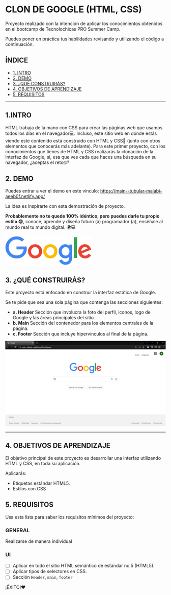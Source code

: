 # CLON DE GOOGLE (HTML, CSS)

Proyecto realizado con la intención de aplicar los conocimientos obtenidos en el bootcamp de Tecnolochicas PRO Summer Camp.

Puedes poner en práctica tus habilidades revisando y utilizando el código a continuación.

## ÍNDICE

* [1. INTRO](https://github.com/Andrea-P01/clon-de-google/blob/main/README.md#1intro)
* [2. DEMO](https://github.com/Andrea-P01/clon-de-google/blob/main/README.md#2-demo)
* [3. ¿QUÉ CONSTRUIRÁS?](https://github.com/Andrea-P01/clon-de-google/blob/main/README.md#3-qu%C3%A9-construir%C3%A1s)
* [4. OBJETIVOS DE APRENDIZAJE](https://github.com/Andrea-P01/clon-de-google/blob/main/README.md#4-objetivos-de-aprendizaje)
* [5. REQUISITOS](https://github.com/Andrea-P01/clon-de-google/blob/main/README.md#5-requisitos)

****

## 1.INTRO

HTML trabaja de la mano con CSS para crear las páginas web que usamos todos los días en el navegador💻. Incluso, este sitio web en donde estás viendo este contenido está construido con HTML y CSS🤯 (junto con otros elementos que conocerás más adelante). Para este primer proyecto, con los conocimientos que tienes de HTML y CSS realizarás la clonación de la interfaz de Google, sí, esa que ves cada que haces una búsqueda en su navegador, ¿aceptas el reto🤓?

## 2. DEMO
Puedes entrar a ver el demo en este vínculo: https://main--tubular-malabi-aeeb0f.netlify.app/

La idea es inspirarte con esta demostración de proyecto. 

**Probablemente no te quede 100% idéntico, pero puedes darle tu propio estilo 😎**, conoce, aprende y diseña futuro (a) programador (a), enséñale al mundo real tu mundo digital. 🌍💻

![Imagen](IMAGENES/GOOGLE_LOGO.png)

## 3. ¿QUÉ CONSTRUIRÁS?

Este proyecto está enfocado en construir la interfaz estática de Google.

Se te pide que sea una sola página que contenga las secciones siguientes:
  - **a. Header**
    Sección que involucra la foto del perfil, iconos, logo de Google y las áreas principales del sitio.
  - **b. Main**
    Sección del contenedor para los elementos centrales de la página. 
  - **c. Footer**
    Sección que incluye hipervínculos al final de la página.

![Imagen](IMAGENES/CLON_GOOGLE.png)

****

## 4. OBJETIVOS DE APRENDIZAJE

El objetivo principal de este proyecto es desarrollar una interfaz utilizando HTML y CSS, en toda su aplicación.

Aplicarás:

- Etiquetas estándar HTML5.
- Estilos con CSS


## 5. REQUISITOS

Usa esta lista para saber los requisitos mínimos del proyecto:

### GENERAL

Realizarse de manera individual

### UI
- [ ] Aplicar en todo el sitio HTML semántico de estándar no.5 (HTML5).
- [ ] Aplicar tipos de selectores en CSS.
- [ ] Sección `Header`, `main`, `footer`

¡ÉXITO!❤